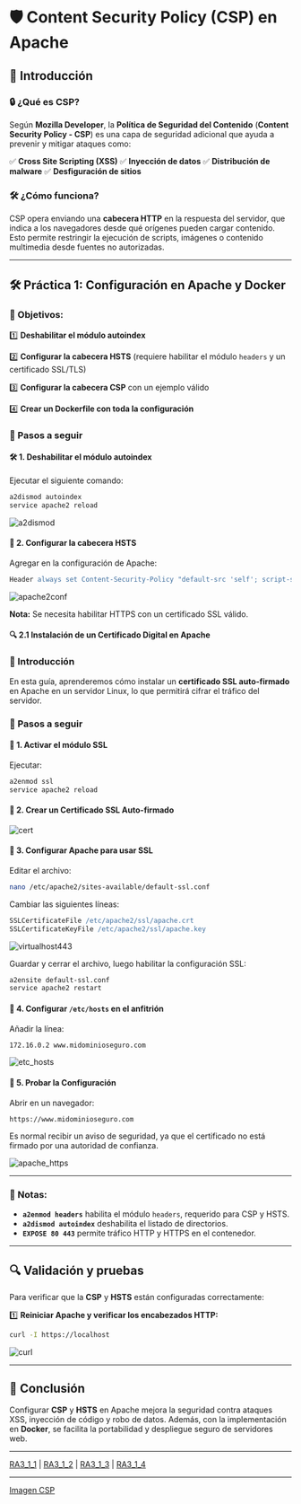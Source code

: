 # 🛡️ Content Security Policy (CSP) en Apache

## 📌 Introducción

### 🔒 ¿Qué es CSP?
Según **Mozilla Developer**, la **Política de Seguridad del Contenido** (**Content Security Policy - CSP**) es una capa de seguridad adicional que ayuda a prevenir y mitigar ataques como:

✅ **Cross Site Scripting (XSS)**
✅ **Inyección de datos**
✅ **Distribución de malware**
✅ **Desfiguración de sitios**

### 🛠️ ¿Cómo funciona?
CSP opera enviando una **cabecera HTTP** en la respuesta del servidor, que indica a los navegadores desde qué orígenes pueden cargar contenido. Esto permite restringir la ejecución de scripts, imágenes o contenido multimedia desde fuentes no autorizadas.

---

## 🛠️ Práctica 1: Configuración en Apache y Docker
### 🎯 Objetivos:
1️⃣ **Deshabilitar el módulo autoindex**

2️⃣ **Configurar la cabecera HSTS** (requiere habilitar el módulo `headers` y un certificado SSL/TLS)

3️⃣ **Configurar la cabecera CSP** con un ejemplo válido

4️⃣ **Crear un Dockerfile con toda la configuración**

### 🚀 Pasos a seguir
#### 🛠️ 1. Deshabilitar el módulo autoindex
Ejecutar el siguiente comando:
```bash
a2dismod autoindex
service apache2 reload
```
![a2dismod](https://github.com/PPS10711021/RA3/blob/main/RA3/RA3_1/assets/1_CSP/a2dismod_autoindex.png)

#### 🔐 2. Configurar la cabecera HSTS
Agregar en la configuración de Apache:
```apache
Header always set Content-Security-Policy "default-src 'self'; script-src 'self'"
```
![apache2conf](https://github.com/PPS10711021/RA3/blob/main/RA3/RA3_1/assets/1_CSP/apache2conf.png)

**Nota:** Se necesita habilitar HTTPS con un certificado SSL válido.

#### 🔍 2.1 Instalación de un Certificado Digital en Apache

### 📌 Introducción
En esta guía, aprenderemos cómo instalar un **certificado SSL auto-firmado** en Apache en un servidor Linux, lo que permitirá cifrar el tráfico del servidor.

### 🚀 Pasos a seguir

#### 🔹 1. Activar el módulo SSL
Ejecutar:
```bash
a2enmod ssl
service apache2 reload
```

#### 🔹 2. Crear un Certificado SSL Auto-firmado

![cert](https://github.com/PPS10711021/RA3/blob/main/RA3/RA3_1/assets/1_CSP/creacion_cert.png)

#### 🔹 3. Configurar Apache para usar SSL
Editar el archivo:
```bash
nano /etc/apache2/sites-available/default-ssl.conf
```
Cambiar las siguientes líneas:
```apache
SSLCertificateFile /etc/apache2/ssl/apache.crt
SSLCertificateKeyFile /etc/apache2/ssl/apache.key
```
![virtualhost443](https://github.com/PPS10711021/RA3/blob/main/RA3/RA3_1/assets/1_CSP/config_virtualhost443.png)

Guardar y cerrar el archivo, luego habilitar la configuración SSL:
```bash
a2ensite default-ssl.conf
service apache2 restart
```

#### 🔹 4. Configurar `/etc/hosts` en el anfitrión
Añadir la línea:
```bash
172.16.0.2 www.midominioseguro.com
```
![etc_hosts](https://github.com/PPS10711021/RA3/blob/main/RA3/RA3_1/assets/1_CSP/etc_hosts.png)

#### 🔹 5. Probar la Configuración
Abrir en un navegador:
```
https://www.midominioseguro.com
```
Es normal recibir un aviso de seguridad, ya que el certificado no está firmado por una autoridad de confianza.

![apache_https](https://github.com/PPS10711021/RA3/blob/main/RA3/RA3_1/assets/1_CSP/Apache_https.png)

---

### 📌 Notas:
- **`a2enmod headers`** habilita el módulo `headers`, requerido para CSP y HSTS.
- **`a2dismod autoindex`** deshabilita el listado de directorios.
- **`EXPOSE 80 443`** permite tráfico HTTP y HTTPS en el contenedor.

---

## 🔍 Validación y pruebas
Para verificar que la **CSP** y **HSTS** están configuradas correctamente:

1️⃣ **Reiniciar Apache y verificar los encabezados HTTP:**
```bash
curl -I https://localhost
```
![curl](https://github.com/PPS10711021/RA3/blob/main/RA3/RA3_1/assets/1_CSP/curl.png)

---

## 🎯 Conclusión
Configurar **CSP** y **HSTS** en Apache mejora la seguridad contra ataques XSS, inyección de código y robo de datos. Además, con la implementación en **Docker**, se facilita la portabilidad y despliegue seguro de servidores web.

---

[RA3_1_1](https://github.com/PPS10711021/RA3/edit/main/RA3/RA3_1/RA3_1_1) | 
[RA3_1_2](https://github.com/PPS10711021/RA3/edit/main/RA3/RA3_1/RA3_1_2) | 
[RA3_1_3](https://github.com/PPS10711021/RA3/edit/main/RA3/RA3_1/RA3_1_3) | 
[RA3_1_4](https://github.com/PPS10711021/RA3/edit/main/RA3/RA3_1/RA3_1_4)

---

[Imagen CSP](https://hub.docker.com/layers/pps10711021/pps_docker/csp/images/sha256-8b3eb9ed765e95c7178e1b6a801a8bdcab6d986a2ae30ad9365485e6374d7171)
